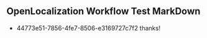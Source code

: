 ## OpenLocalization Workflow Test MarkDown
* 44773e51-7856-4fe7-8506-e3169727c7f2 thanks!

<!--HONumber=Jul16_HO4-->


